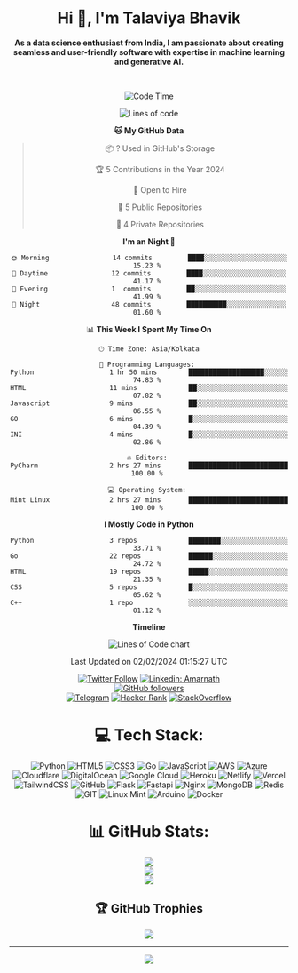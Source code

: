 <div align="center">

<h1 align="center">Hi 👋, I'm Talaviya Bhavik</h1>

<p><b>As a data science enthusiast from India, I am passionate about creating seamless and user-friendly software with expertise in machine learning and generative AI.</b></p>
<br>

<!--START_SECTION:waka-->
![Code Time](http://img.shields.io/badge/Code%20Time-71%20hrs%2028%20mins-blue)

![Lines of code](https://img.shields.io/badge/From%20Hello%20World%20I%27ve%20Written-1%20million%20lines%20of%20code-blue)

**🐱 My GitHub Data** 

> 📦 ? Used in GitHub's Storage 
 > 
> 🏆 5 Contributions in the Year 2024
 > 
> 💼 Open to Hire
 > 
> 📜 5 Public Repositories 
 > 
> 🔑 4 Private Repositories 
 > 
**I'm an Night 🦉** 

```text
🌞 Morning                14 commits         ████░░░░░░░░░░░░░░░░░░░░░   15.23 % 
🌆 Daytime                12 commits         ████░░░░░░░░░░░░░░░░░░░░░   41.17 % 
🌃 Evening                1  commits         ██░░░░░░░░░░░░░░░░░░░░░░░   41.99 % 
🌙 Night                  48 commits         ██████████░░░░░░░░░░░░░░░   01.60 % 
```

📊 **This Week I Spent My Time On** 

```text
🕑︎ Time Zone: Asia/Kolkata

💬 Programming Languages: 
Python                   1 hr 50 mins        ███████████████████░░░░░░   74.83 % 
HTML                     11 mins             ██░░░░░░░░░░░░░░░░░░░░░░░   07.82 % 
Javascript               9 mins              ██░░░░░░░░░░░░░░░░░░░░░░░   06.55 % 
GO                       6 mins              █░░░░░░░░░░░░░░░░░░░░░░░░   04.39 % 
INI                      4 mins              █░░░░░░░░░░░░░░░░░░░░░░░░   02.86 % 

🔥 Editors: 
PyCharm                  2 hrs 27 mins       █████████████████████████   100.00 % 

💻 Operating System: 
Mint Linux               2 hrs 27 mins       █████████████████████████   100.00 % 
```

**I Mostly Code in Python** 

```text
Python                   3 repos             ████████░░░░░░░░░░░░░░░░░   33.71 % 
Go                       22 repos            ██████░░░░░░░░░░░░░░░░░░░   24.72 % 
HTML                     19 repos            █████░░░░░░░░░░░░░░░░░░░░   21.35 % 
CSS                      5 repos             █░░░░░░░░░░░░░░░░░░░░░░░░   05.62 % 
C++                      1 repo              ░░░░░░░░░░░░░░░░░░░░░░░░░   01.12 % 
```



**Timeline**

![Lines of Code chart](https://raw.githubusercontent.com/imnotdev25/imnotdev25/master/assets/bar_graph.png)


 Last Updated on 02/02/2024 01:15:27 UTC
<!--END_SECTION:waka-->

[![Twitter Follow](https://img.shields.io/badge/Twitter-1DA1F2?style=for-the-badge&logo=twitter&logoColor=white)](https://twitter.com/bhavik_t25)
[![Linkedin: Amarnath](https://img.shields.io/badge/LinkedIn-0077B5?style=for-the-badge&logo=linkedin&logoColor=white&link=https://www.linkedin.com/in/bhavik-talaviya/)](https://www.linkedin.com/in/amarnathcdj/)
<br>
[![GitHub followers](https://img.shields.io/badge/GitHub-100000?style=for-the-badge&logo=github&logoColor=white)](https://www.github.com/imnotdev25)
<br>
[![Telegram](https://img.shields.io/badge/-Telegram-0077B5?style=for-the-badge&logo=telegram&logoColor=white)](https://tx.me/talaviya_bhavik)
[![Hacker Rank](https://img.shields.io/badge/-Hacker%20Rank-00000?style=for-the-badge&logo=hackerrank&logoColor=white)](https://www.hackerrank.com/talaviyabhavik)
[![StackOverflow](https://img.shields.io/badge/STKOverflow-%23E34F26?style=for-the-badge&logo=stackoverflow&logoColor=white)](https://stackoverflow.com/users/23335314)

# 💻 Tech Stack:
![Python](https://img.shields.io/badge/python-3670A0?style=for-the-badge&logo=python&logoColor=ffdd54) ![HTML5](https://img.shields.io/badge/html5-%23E34F26.svg?style=for-the-badge&logo=html5&logoColor=white) ![CSS3](https://img.shields.io/badge/css3-%231572B6.svg?style=for-the-badge&logo=css3&logoColor=white) ![Go](https://img.shields.io/badge/go-%2300ADD8.svg?style=for-the-badge&logo=go&logoColor=white) ![JavaScript](https://img.shields.io/badge/javascript-%23323330.svg?style=for-the-badge&logo=javascript&logoColor=%23F7DF1E) ![AWS](https://img.shields.io/badge/AWS-%23FF9900.svg?style=for-the-badge&logo=amazon-aws&logoColor=white) ![Azure](https://img.shields.io/badge/azure-%230072C6.svg?style=for-the-badge&logo=azure-devops&logoColor=white) ![Cloudflare](https://img.shields.io/badge/Cloudflare-F38020?style=for-the-badge&logo=Cloudflare&logoColor=white) ![DigitalOcean](https://img.shields.io/badge/DigitalOcean-%230167ff.svg?style=for-the-badge&logo=digitalOcean&logoColor=white) ![Google Cloud](https://img.shields.io/badge/Google%20Cloud-%234285F4.svg?style=for-the-badge&logo=google-cloud&logoColor=white) ![Heroku](https://img.shields.io/badge/heroku-%23430098.svg?style=for-the-badge&logo=heroku&logoColor=white) ![Netlify](https://img.shields.io/badge/netlify-%23000000.svg?style=for-the-badge&logo=netlify&logoColor=#00C7B7) ![Vercel](https://img.shields.io/badge/vercel-%23000000.svg?style=for-the-badge&logo=vercel&logoColor=white) ![TailwindCSS](https://img.shields.io/badge/tailwindcss-%2338B2AC.svg?style=for-the-badge&logo=tailwind-css&logoColor=white) ![GitHub](https://img.shields.io/badge/GitHub-%23121011.svg?style=for-the-badge&logo=github&logoColor=white) ![Flask](https://img.shields.io/badge/flask-%23000.svg?style=for-the-badge&logo=flask&logoColor=white) ![Fastapi](https://img.shields.io/badge/-fastapi-00979D?style=for-the-badge&logo=fastapi&logoColor=white) ![Nginx](https://img.shields.io/badge/nginx-%23009639.svg?style=for-the-badge&logo=nginx&logoColor=white) ![MongoDB](https://img.shields.io/badge/MongoDB-%234ea94b.svg?style=for-the-badge&logo=mongodb&logoColor=white) ![Redis](https://img.shields.io/badge/redis-%23DD0031.svg?style=for-the-badge&logo=redis&logoColor=white) ![GIT](https://img.shields.io/badge/Git-fc6d26?style=for-the-badge&logo=git&logoColor=white) ![Linux Mint](https://img.shields.io/badge/-Linux%20Mint-23009639?style=for-the-badge&logo=linuxmint&logoColor=white) ![Arduino](https://img.shields.io/badge/-Arduino-00979D?style=for-the-badge&logo=Arduino&logoColor=white) ![Docker](https://img.shields.io/badge/docker-%230db7ed.svg?style=for-the-badge&logo=docker&logoColor=white)
# 📊 GitHub Stats:
![](https://github-readme-stats.vercel.app/api?username=imnotdev25&theme=dark&hide_border=false&include_all_commits=true&count_private=true)<br/>
![](https://github-readme-streak-stats.herokuapp.com/?user=imnotdev25&theme=dark&hide_border=false)<br/>
![](https://github-readme-stats.vercel.app/api/top-langs/?username=imnotdev25&theme=dark&hide_border=false&include_all_commits=true&count_private=true&layout=compact&langs_count=8)

## 🏆 GitHub Trophies
![](https://github-profile-trophy.vercel.app/?username=imnotdev25&theme=juicyfresh&no-frame=true&no-bg=true&margin-w=4)

---
[![](https://visitcount.itsvg.in/api?id=imnotdev25&icon=3&color=1)](https://visitcount.itsvg.in)
</div>

